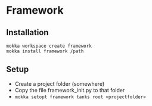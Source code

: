 # Framework

## Installation
```
mokka workspace create framework
mokka install framework /path
```

## Setup
- Create a project folder (somewhere)
- Copy the file framework_init.py to that folder
- `mokka setopt framework tanks root <projectfolder>`